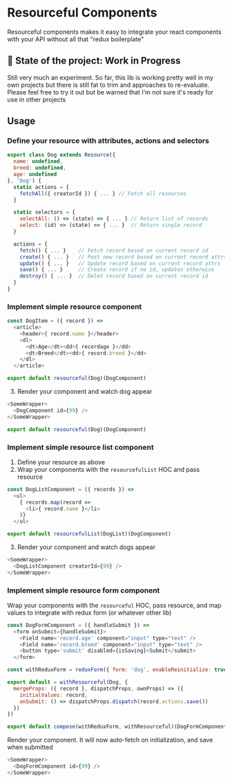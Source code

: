 # Resourceful Components

Resourceful components makes it easy to integrate your react components with your API without all that "redux boilerplate"

## 🚨 State of the project: Work in Progress

Still very much an experiment. So far, this lib is working pretty well in my own projects but there is still fat to trim and approaches
to re-evaluate. Please feel free to try it out but be warned that I'm not sure it's ready for use in other projects

## Usage

### Define your resource with attributes, actions and selectors

```javascript
export class Dog extends Resource({
  name: undefined,
  breed: undefined,
  age: undefined
}, 'Dog') {
  static actions = {
    fetchAll({ creatorId }) { ... } // Fetch all resources
  }

  static selectors = {
    selectAll: () => (state) => { ... } // Return list of records
    select: (id) => (state) => { ... }  // Return single record
  }

  actions = {
    fetch() { ... }    // Fetch record based on current record id
    create() { ... }   // Post new record based on current record attrs
    update() { ... }   // Update record based on current record attrs
    save() { ... }     // Create record if no id, updates otherwise
    destroy() { ... }  // Delet record based on current record id
  }
}
```

### Implement simple resource component

```javascript
const DogItem = ({ record }) =>
  <article>
    <header>{ record.name }</header>
    <dl>
      <dt>Age</dt><dd>{ recordage }</dd>
      <dt>Breed</dt><dd>{ record.breed }</dd>
    </dl>
  </article>

export default resourceful(Dog)(DogComponent)

```

3. Render your component and watch dog appear
```javascript
<SomeWrapper>
  <DogComponent id={99} />
</SomeWrapper>

export default resourceful(Dog)(DogComponent)

```

### Implement simple resource list component

1. Define your resource as above
2. Wrap your components with the `resourcefulList` HOC and pass resource

```javascript
const DogListComponent = ({ records }) =>
  <ul>
    { records.map(record =>
      <li>{ record.name }</li>
    )}
  </ul>

export default resourcefulList(DogList)(DogComponent)

```

3. Render your component and watch dogs appear
```javascript
<SomeWrapper>
  <DogListComponent creatorId={99} />
</SomeWrapper>

```

### Implement simple resource form component

Wrap your components with the `resourceful` HOC, pass resource, and map
values to integrate with redux form (or whatever other lib)

```javascript
const DogFormComponent = ({ handleSubmit }) =>
  <form onSubmit={handleSubmit}>
    <Field name='record.age' component="input" type="text" />
    <Field name='record.breed' component="input" type="text" />
    <button type='submit' disabled={isSaving}>Submit</submit>
  </form>

const withReduxForm = reduxForm({ form: 'dog', enableReinitialize: true })

export default = withResourceful(Dog, {
  mergeProps: ({ record }, dispatchProps, ownProps) => ({
    initialValues: record,
    onSubmit: () => dispatchProps.dispatch(record.actions.save())
  })
})

export default compose(withReduxForm, withResourceful)(DogFormComponent)

```

Render your component. It will now auto-fetch on initialization, and save when submitted

```javascript
<SomeWrapper>
  <DogFormComponent id={99} />
</SomeWrapper>

```
